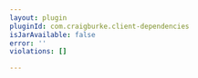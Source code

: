```yaml
---
layout: plugin
pluginId: com.craigburke.client-dependencies
isJarAvailable: false
error: ''
violations: []

---
```

